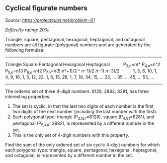 Cyclical figurate numbers
-------------------------

*Source: https://projecteuler.net/problem=61*


*Difficulty rating: 20%*

Triangle, square, pentagonal, hexagonal, heptagonal, and octagonal
numbers are all figurate (polygonal) numbers and are generated by the
following formulae:

  -------------- -------------- -------------- -------------- --------------
  Triangle       Square         Pentagonal     Hexagonal      Heptagonal
                                                               
  P<sub>3,*n*</sub>=*n*(* P<sub>4,*n*</sub>=*n*^2 P<sub>5,*n*</sub>=*n*(3 P<sub>6,*n*</sub>=*n*(2 P<sub>7,*n*</sub>=*n*(5
  n*+1)/2        ^              *n*−1)/2       *n*−1)         *n*−3)/2
                                                               
  1, 3, 6, 10,   1, 4, 9, 16,   1, 5, 12, 22,  1, 6, 15, 28,  1, 7, 18, 34,
  15, ...        25, ...        35, ...        45, ...        55, ...
  -------------- -------------- -------------- -------------- --------------

The ordered set of three 4-digit numbers: 8128, 2882, 8281, has three
interesting properties.

1.  The set is cyclic, in that the last two digits of each number is the
    first two digits of the next number (including the last number with
    the first).
2.  Each polygonal type: triangle (P<sub>3,127</sub>=8128), square
    (P<sub>4,91</sub>=8281), and pentagonal (P<sub>5,44</sub>=2882), is represented by a
    different number in the set.
3.  This is the only set of 4-digit numbers with this property.

Find the sum of the only ordered set of six cyclic 4-digit numbers for
which each polygonal type: triangle, square, pentagonal, hexagonal,
heptagonal, and octagonal, is represented by a different number in the
set.
